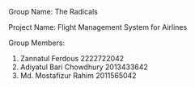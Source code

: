 Group Name: The Radicals

Project Name: Flight Management System for Airlines

Group Members:
1. Zannatul Ferdous 2222722042
2. Adiyatul Bari Chowdhury 2013433642
3. Md. Mostafizur Rahim 2011565042